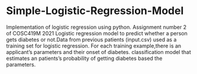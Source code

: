 # Simple-Logistic-Regression-Model
Implementation of logistic regression using python.
Assignment number 2 of COSC419M 2021
Logistic regression model to predict whether a person gets diabetes or not.Data from previous patients (input.csv) used as a training set for logistic regression. For each training example,there is an applicant’s parameters and their onset of diabetes.
classification model that estimates an patients’s probability of getting diabetes based the parameters.

